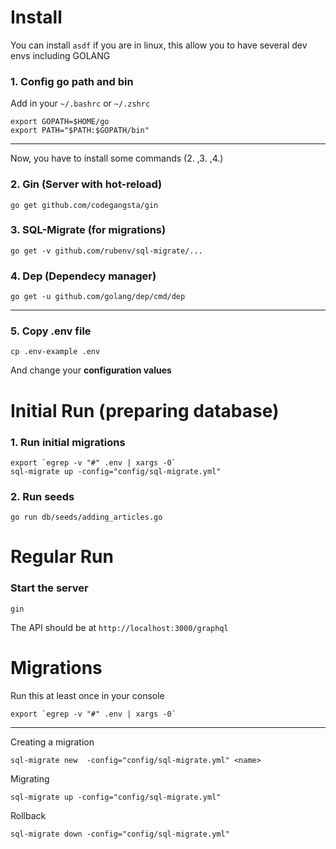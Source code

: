 # Install

You can install `asdf` if you are in linux, this allow you to have several dev envs including GOLANG

### 1. Config go path and bin
Add in your `~/.bashrc` or `~/.zshrc`

```
export GOPATH=$HOME/go
export PATH="$PATH:$GOPATH/bin"
```

---

Now, you have to install some commands (2. ,3. ,4.)

### 2. Gin (Server with hot-reload)
```
go get github.com/codegangsta/gin
```

### 3. SQL-Migrate (for migrations)
```
go get -v github.com/rubenv/sql-migrate/...
```

### 4. Dep (Dependecy manager)
```
go get -u github.com/golang/dep/cmd/dep
```

---

### 5. Copy .env file
```
cp .env-example .env
```

And change your **configuration values**

# Initial Run (preparing database)

### 1. Run initial migrations

```
export `egrep -v "#" .env | xargs -0`
sql-migrate up -config="config/sql-migrate.yml"
```

### 2. Run seeds
```
go run db/seeds/adding_articles.go
```

# Regular Run

### Start the server
```
gin
```

The API should be at `http://localhost:3000/graphql`

# Migrations

Run this at least once in your console

```
export `egrep -v "#" .env | xargs -0`
```

----

Creating a migration
```
sql-migrate new  -config="config/sql-migrate.yml" <name>
```

Migrating
```
sql-migrate up -config="config/sql-migrate.yml"
```

Rollback
```
sql-migrate down -config="config/sql-migrate.yml"
```
